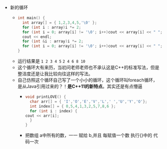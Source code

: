 - 新的循环
  - ```c
    int main() {
      int array[] = { 1,2,3,4,5,'\0' };
      for (int i : array)i *= 2;
      for (int i = 0; array[i] != '\0'; i++)cout << array[i] << " ";
      cout << endl;
      for (int &i : array)i *= 2;
      for (int i = 0; array[i] != '\0'; i++)cout << array[i] << " ";
    }
    ```
  - 运行结果是
    `1 2 3 4 5`
    `2 4 6 8 10`
  - 这个循环大有来历，当初问老师老师也不承认这是C++的标准写法，但是整洁度还是让我比较向往这样的写法。
  - 自己仿照这个循环自己写了一个小小的循环，这个循环叫foreach循环，是从Java引用过来的？！**是C++11的新特点**。其实还是有点懵逼
    - ```c
      void printLOVE() {
        char arr[] = { 'I','O','E','V','L',' ','U','Y','O'};
        int index[] = { 0,5,4,1,3,2,5,7,8,6 };
        for (int i : index) {
      cout << arr[i];
        }
      }
      ```
    - 把数组 a中所有的数，一一 赋给 b,并且 每赋值一个数 执行{}中的 代码一次